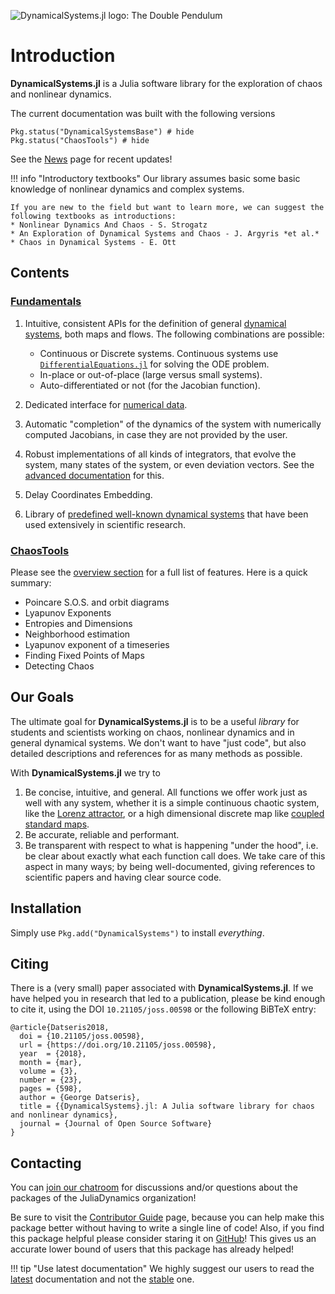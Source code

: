 ![DynamicalSystems.jl logo: The Double Pendulum](https://i.imgur.com/nFQFdB0.gif)

# Introduction
**DynamicalSystems.jl** is a Julia software library for the exploration of chaos and nonlinear dynamics.

The current documentation was built with the following versions
```@example docs
Pkg.status("DynamicalSystemsBase") # hide
Pkg.status("ChaosTools") # hide
```
See the [News](news) page for recent updates!

!!! info "Introductory textbooks"
    Our library assumes basic some basic knowledge of nonlinear dynamics and complex systems.

    If you are new to the field but want to learn more, we can suggest the following textbooks as introductions:
    * Nonlinear Dynamics And Chaos - S. Strogatz
    * An Exploration of Dynamical Systems and Chaos - J. Argyris *et al.*
    * Chaos in Dynamical Systems - E. Ott

## Contents

### [Fundamentals](definition/general)

1. Intuitive, consistent APIs for the definition of general [dynamical systems](definition/general), both maps and flows. The following combinations are possible:
    * Continuous or Discrete systems. Continuous systems use [`DifferentialEquations.jl`](http://docs.juliadiffeq.org/latest/) for solving the ODE problem.
    * In-place or out-of-place (large versus small systems).
    * Auto-differentiated or not (for the Jacobian function).


4. Dedicated interface for [numerical data](definition/dataset).
5. Automatic "completion" of the dynamics of the system with numerically computed Jacobians, in case they are not provided by the user.
4. Robust implementations of all kinds of integrators, that evolve the system,
   many states of the system, or even deviation vectors. See the [advanced documentation](advanced) for this.
5. Delay Coordinates Embedding.
6. Library of [predefined well-known dynamical systems](definition/predefined) that have been used extensively in scientific research.

### [ChaosTools](chaos/overview)
Please see the [overview section](chaos/overview) for a full list of features. Here
is a quick summary:

* Poincare S.O.S. and orbit diagrams
* Lyapunov Exponents
* Entropies and Dimensions
* Neighborhood estimation
* Lyapunov exponent of a timeseries
* Finding Fixed Points of Maps
* Detecting Chaos

## Our Goals
The ultimate goal for **DynamicalSystems.jl** is
to be a useful *library* for students and scientists working on chaos, nonlinear dynamics and
in general dynamical systems. We don't want to have "just code", but also detailed descriptions and references for as many methods as possible.

With **DynamicalSystems.jl** we try to

1. Be concise, intuitive, and general. All functions we offer work just as well with any system, whether it is a simple continuous chaotic system, like the [Lorenz attractor](definition/predefined/#DynamicalSystemsBase.Systems.lorenz), or a high dimensional discrete map like [coupled standard maps](definition/predefined/#DynamicalSystemsBase.Systems.coupledstandardmaps).
2. Be accurate, reliable and performant.
3. Be transparent with respect to what is happening "under the hood", i.e. be clear about exactly what each function call does. We take care of this aspect in many ways; by being well-documented, giving references to scientific papers and having clear source code.

## Installation
Simply use `Pkg.add("DynamicalSystems")` to install *everything*.

## Citing
There is a (very small) paper associated with **DynamicalSystems.jl**. If we have helped
you in research that led to a publication, please be kind enough to cite it, using
the DOI `10.21105/joss.00598` or the following BiBTeX entry:
```
@article{Datseris2018,
  doi = {10.21105/joss.00598},
  url = {https://doi.org/10.21105/joss.00598},
  year  = {2018},
  month = {mar},
  volume = {3},
  number = {23},
  pages = {598},
  author = {George Datseris},
  title = {{DynamicalSystems}.jl: A Julia software library for chaos and nonlinear dynamics},
  journal = {Journal of Open Source Software}
}
```

## Contacting

You
can [join our chatroom](https://gitter.im/JuliaDynamics/Lobby) for discussions and/or questions about the packages of the JuliaDynamics organization!

Be sure to visit the [Contributor Guide](contributors_guide) page, because you can
help make this package better without having to write a single line of code!
Also, if you find this package helpful please consider staring it on [GitHub](https://github.com/JuliaDynamics/DynamicalSystems.jl)! This gives us an
accurate lower bound of users that this package has already helped!

!!! tip "Use latest documentation"
      We highly suggest our users to read the  [latest](https://JuliaDynamics.github.io/DynamicalSystems.jl/latest) documentation
      and not the [stable](https://JuliaDynamics.github.io/DynamicalSystems.jl/stable) one.
